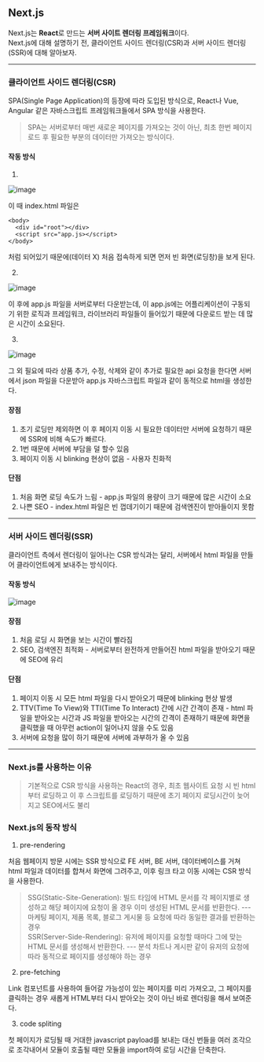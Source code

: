 ## Next.js

Next.js는 <b>React</b>로 만드는 <b>서버 사이트 렌더링 프레임워크</b>이다.<br>
Next.js에 대해 설명하기 전, 클라이언트 사이드 렌더링(CSR)과 서버 사이드 렌더링(SSR)에 대해 알아보자.

---

### 클라이언트 사이드 렌더링(CSR)

SPA(Single Page Application)의 등장에 따라 도입된 방식으로, React나 Vue, Angular 같은 자바스크립트 프레임워크들에서 SPA 방식을 사용한다.
> SPA는 서버로부터 매번 새로운 페이지를 가져오는 것이 아닌, 최초 한번 페이지 로드 후 필요한 부분의 데이터만 가져오는 방식이다.

#### 작동 방식
1.
![image](https://user-images.githubusercontent.com/85874042/228757520-e6d2b14c-1052-4d41-aff1-933e6260445f.png)

이 때 index.html 파일은
```
<body>
  <div id="root"></div>
  <script src="app.js></script>
</body>
```
처럼 되어있기 때문에(데이터 X) 처음 접속하게 되면 먼저 빈 화면(로딩창)을 보게 된다.

2.
![image](https://user-images.githubusercontent.com/85874042/228756985-4f015cfd-7271-4e43-96dd-8a8cbdcfc429.png)

이 후에 app.js 파일을 서버로부터 다운받는데, 이 app.js에는 어플리케이션이 구동되기 위한 로직과 프레임워크, 라이브러리 파일들이 들어있기 때문에 다운로드 받는 데 많은 시간이 소요된다.

3.
![image](https://user-images.githubusercontent.com/85874042/228758426-f7132239-8048-4b89-9b3c-253210e9bedc.png)

그 외 필요에 따라 상품 추가, 수정, 삭제와 같이 추가로 필요한 api 요청을 한다면 서버에서 json 파일을 다운받아 app.js 자바스크립트 파일과 같이 동적으로 html을 생성한다.

#### 장점

1. 초기 로딩만 제외하면 이 후 페이지 이동 시 필요한 데이터만 서버에 요청하기 때문에 SSR에 비해 속도가 빠르다.
2. 1번 때문에 서버에 부담을 덜 할수 있음
3. 페이지 이동 시 blinking 현상이 없음 - 사용자 친화적

#### 단점

1. 처음 화면 로딩 속도가 느림 - app.js 파일의 용량이 크기 때문에 많은 시간이 소요
2. 나쁜 SEO - index.html 파일은 빈 껍데기이기 때문에 검색엔진이 받아들이지 못함

---

### 서버 사이드 렌더링(SSR)

클라이언트 측에서 렌더링이 일어나는 CSR 방식과는 달리, 서버에서 html 파일을 만들어 클라이언트에게 보내주는 방식이다.

#### 작동 방식

![image](https://user-images.githubusercontent.com/85874042/228765763-559e8ba0-25b3-4a0c-8cea-e3d91605664d.png)

#### 장점

1. 처음 로딩 시 화면을 보는 시간이 빨라짐
2. SEO, 검색엔진 최적화 - 서버로부터 완전하게 만들어진 html 파일을 받아오기 때문에 SEO에 유리

#### 단점

1. 페이지 이동 시 모든 html 파일을 다시 받아오기 때문에 blinking 현상 발생
2. TTV(Time To View)와 TTI(Time To Interact) 간에 시간 간격이 존재 - html 파일을 받아오는 시간과 JS 파일을 받아오는 시간의 간격이 존재하기 때문에 화면을 클릭했을 때 아무런 action이 일어나지 않을 수도 있음
3. 서버에 요청을 많이 하기 때문에 서버에 과부하가 올 수 있음

---

### Next.js를 사용하는 이유

> 기본적으로 CSR 방식을 사용하는 React의 경우, 최초 웹사이트 요청 시 빈 html부터 로딩하고 이 후 스크립트를 로딩하기 때문에 초기 페이지 로딩시간이 늦어지고 SEO에서도 불리

### Next.js의 동작 방식
1. pre-rendering

처음 웹페이지 방문 시에는 SSR 방식으로 FE 서버, BE 서버, 데이터베이스를 거쳐 html 파일과 데이터를 합쳐서 화면에 그려주고, 이후 링크 타고 이동 시에는 CSR 방식을 사용한다.

> SSG(Static-Site-Generation): 빌드 타임에 HTML 문서를 각 페이지별로 생성하고 해당 페이지에 요청이 올 경우 이미 생성된 HTML 문서를 반환한다. --- 마케팅 페이지, 제품 목록, 블로그 게시물 등 요청에 따라 동일한 결과를 반환하는 경우<br>
> SSR(Server-Side-Rendering): 유저에 페이지를 요청할 때마다 그에 맞는 HTML 문서를 생성해서 반환한다. --- 분석 차트나 게시판 같이 유저의 요청에 따라 동적으로 페이지를 생성해야 하는 경우

2. pre-fetching

Link 컴포넌트를 사용하여 들어갈 가능성이 있는 페이지를 미리 가져오고, 그 페이지를 클릭하는 경우 새롭게 HTML부터 다시 받아오는 것이 아닌 바로 렌더링을 해서 보여준다.

3. code spliting

첫 페이지가 로딩될 때 거대한 javascript payload를 보내는 대신 번들을 여러 조각으로 조각내어서 모듈이 호출될 때만 모듈을 import하여 로딩 시간을 단축한다.
